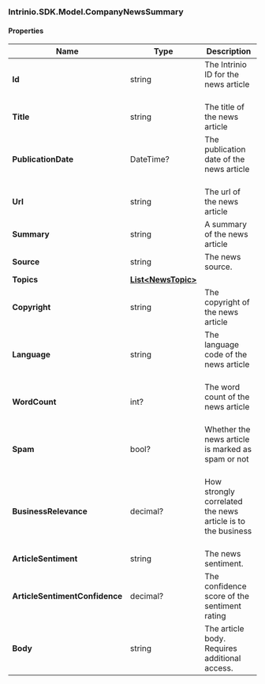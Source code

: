[//]: # (CLASS:Intrinio.SDK.Model.CompanyNewsSummary)

[//]: # (KIND:object)

### Intrinio.SDK.Model.CompanyNewsSummary
#### Properties

[//]: # (START_DEFINITION)

Name | Type | Description
------------ | ------------- | -------------
**Id** | string | The Intrinio ID for the news article &nbsp;
**Title** | string | The title of the news article &nbsp;
**PublicationDate** | DateTime? | The publication date of the news article &nbsp;
**Url** | string | The url of the news article &nbsp;
**Summary** | string | A summary of the news article &nbsp;
**Source** | string | The news source. &nbsp;
**Topics** | [**List&lt;NewsTopic&gt;**](NewsTopic.md) |  &nbsp;
**Copyright** | string | The copyright of the news article &nbsp;
**Language** | string | The language code of the news article &nbsp;
**WordCount** | int? | The word count of the news article &nbsp;
**Spam** | bool? | Whether the news article is marked as spam or not &nbsp;
**BusinessRelevance** | decimal? | How strongly correlated the news article is to the business &nbsp;
**ArticleSentiment** | string | The news sentiment. &nbsp;
**ArticleSentimentConfidence** | decimal? | The confidence score of the sentiment rating &nbsp;
**Body** | string | The article body. Requires additional access. &nbsp;

[//]: # (END_DEFINITION)


[//]: # (CONTAINED_CLASS:Intrinio.SDK.Model.NewsTopic)


